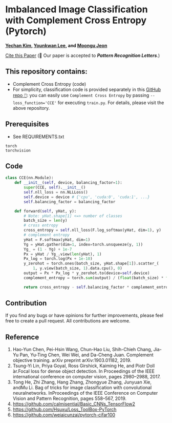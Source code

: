 # Imbalanced Image Classification with Complement Cross Entropy (Pytorch)
**[Yechan Kim](https://github.com/unique-chan), [Younkwan Lee](https://github.com/brightyoun), and [Moongu Jeon](https://scholar.google.co.kr/citations?user=zfngGSkAAAAJ&hl=ko&oi=ao)**

[Cite this Paper](https://doi.org/10.1016/j.patrec.2021.07.017) (🎉 Our paper is accepted to ***Pattern Recognition Letters***.)

## This repository contains:
- Complement Cross Entropy (code) 
- For simplicity, classification code is provided separately in this [GitHub repo 🖱️](https://github.com/unique-chan/Simple-Image-Classification): you can easily use `Complement Cross Entropy` by passing `--loss_function='CCE'` for executing `train.py`. For details, please visit the above repository.

## Prerequisites
* See REQUIREMENTS.txt
```
torch
torchvision
```

## Code
```python
class CCE(nn.Module):
    def __init__(self, device, balancing_factor=1):
        super(CCE, self).__init__()
        self.nll_loss = nn.NLLLoss()
        self.device = device # {'cpu', 'cuda:0', 'cuda:1', ...}
        self.balancing_factor = balancing_factor

    def forward(self, yHat, y):
        # Note: yHat.shape[1] <=> number of classes
        batch_size = len(y)
        # cross entropy
        cross_entropy = self.nll_loss(F.log_softmax(yHat, dim=1), y)
        # complement entropy
        yHat = F.softmax(yHat, dim=1)
        Yg = yHat.gather(dim=1, index=torch.unsqueeze(y, 1))
        Yg_ = (1 - Yg) + 1e-7
        Px = yHat / Yg_.view(len(yHat), 1)
        Px_log = torch.log(Px + 1e-10)
        y_zerohot = torch.ones(batch_size, yHat.shape[1]).scatter_(
            1, y.view(batch_size, 1).data.cpu(), 0)
        output = Px * Px_log * y_zerohot.to(device=self.device)
        complement_entropy = torch.sum(output) / (float(batch_size) * float(yHat.shape[1])

        return cross_entropy - self.balancing_factor * complement_entropy
```


## Contribution
If you find any bugs or have opinions for further improvements, please feel free to create a pull request. All contributions are welcome.

## Reference
1. Hao-Yun Chen, Pei-Hsin Wang, Chun-Hao Liu, Shih-Chieh Chang, Jia-Yu Pan, Yu-Ting Chen, Wei Wei, and Da-Cheng Juan. Complement objective training. arXiv preprint arXiv:1903.01182, 2019.
2. Tsung-Yi Lin, Priya Goyal, Ross Girshick, Kaiming He, and Piotr Doll ́ar.Focal  loss  for  dense  object  detection. In Proceedings  of  the  IEEE international conference on computer vision, pages 2980–2988, 2017.
3. Tong He, Zhi Zhang, Hang Zhang, Zhongyue Zhang, Junyuan Xie, andMu Li.  Bag of tricks for image classification with convolutional neuralnetworks.  InProceedings of the IEEE Conference on Computer Vision and Pattern Recognition, pages 558–567, 2019.
4. https://github.com/calmisential/Basic_CNNs_TensorFlow2
5. https://github.com/Hsuxu/Loss_ToolBox-PyTorch
6. https://github.com/weiaicunzai/pytorch-cifar100

